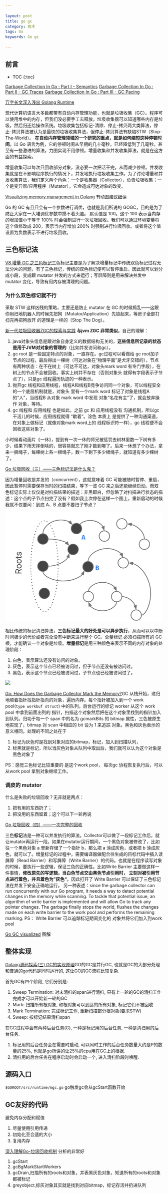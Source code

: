 ```yaml
---

layout: post
title: go gc
category: 技术
tags: Go
keywords: Go gc

---
```


## 前言

* TOC
{:toc}

[Garbage Collection In Go : Part I - Semantics](https://www.ardanlabs.com/blog/2018/12/garbage-collection-in-go-part1-semantics.html)
[Garbage Collection In Go : Part II - GC Traces](https://www.ardanlabs.com/blog/2019/05/garbage-collection-in-go-part2-gctraces.html)
[Garbage Collection In Go : Part III - GC Pacing](https://www.ardanlabs.com/blog/2019/07/garbage-collection-in-go-part3-gcpacing.html)

[万字长文深入浅出 Golang Runtime](https://zhuanlan.zhihu.com/p/95056679)

现代计算机语言大多数都带有自动内存管理功能，也就是垃圾收集（GC）。程序可以使用堆中的内存，但我们没必要手工去释放。垃圾收集器可以知道哪些内存是垃圾，然后归还给操作系统。垃圾收集包括标记-清除、停止-拷贝两大类算法，停止-拷贝算法被认为是最快的垃圾收集算法，但停止-拷贝算法有缺陷STW（Stop-The-World）。 **在自动内存管理领域的一个研究的重点，就是如何缩短这种停顿时间**。以 Go 语言为例，它的停顿时间从早期的几十毫秒，已经降低到了几毫秒。甚至有一些激进的算法，力图实现不用停顿。增量收集和并发收集算法，就是在这方面的有益探索。

增量收集可以每次只回收部分对象，没必要一次把活干完，从而减少停顿。并发收集就是在不影响程序执行的情况下，并发地执行垃圾收集工作。为了讨论增量和并发收集算法，我们定义两个角色：一个是收集器（Collector），负责垃圾收集；一个是变异器/应用程序（Mutator），它会造成可达对象的改变。

[Visualizing memory management in Golang](https://deepu.tech/memory-management-in-golang/#:~:text=collection%20comes%20in.-,Go%20Memory%20management,is%20well%20optimized%20and%20efficient.) 有动图建议细读

Go 的 GC 有且只会有一个参数进行调优，也就是我们所说的 GOGC，目的是为了防止大家在一大堆调优参数中摸不着头脑。 默认值是 100。这个 100 表示当内存的增加值小于等于 100% 时会强制进行一次垃圾回收。我们可以通过环境变量将这个值修改成 200，表示当内存增加 200% 时强制进行垃圾回收。或者将这个值设置为负数表示不进行垃圾回收。

## 三色标记法

[V8 增量 GC 之三色标记](https://malcolmyu.github.io/2019/07/07/Tri-Color-Marking/)三色标记主要是为了解决增量标记中传统双色标记过程无法分片的问题，有了三色标记，传统的双色标记便可以暂停重启，因此就可以划分成小段，变成跟 mutator 并发的方式来运行；写屏障则是用来解决并发中 mutator 变化，导致有用内存被清理的问题。

### 为什么双色标记就不行

采取 STW 这样凶残的策略，主要还是防止 mutator 在 GC 的时候捣乱——这跟你用扫地机器人的时候先把狗（Mutator/Application）先锁起来，等房子全部打扫完再把狗放开 的道理是一样的（Stop The Dog）。

[新一代垃圾回收器ZGC的探索与实践](https://mp.weixin.qq.com/s/ag5u2EPObx7bZr7hkcrOTg) **与jvm ZGC 非常类似**。自己的理解：
1. java对象头信息是跟对象自身定义的数据结构无关的，**这些信息所记录的状态是用于JVM对对象的管理的**（比如并发访问和gc）。
2. gc root 是一些固定特点的对象，一直存在。gc过程可以看做给 gc root加子节点的过程，最后得出一棵树（可达对象在“物理平面”是犬牙交错的），节点有两种状态：在不在树上（可达不可达，对象头mark word 有专门字段），在树上的节点不会被回收。事实上树并不存在（否则对象头 就得有字段表示子节点了），只是gc 线程遍历轨迹的一种表示。
3. 抛开gc 线程和应用线程，线程A和线程B竞争访问同一个对象，可以线程安全的一个底层机制就是，对象头 里有一个mark word 标记了对象是线程A的“人”，当线程B 从对象 mark word 中发现 对象“名花有主”了，就会放弃操作 对象，等待。
4. gc 线程和 应用线程 也是如此，之前 gc 和 应用线程没有 沟通机制，所以gc 干活儿的时候，应用线程就得 “歇着”。涂色 本质上 是提供了一种沟通渠道，在对象上做标记（就像对象mark word上的 线程标识符一样），gc 线程便不会回收这些对象了。

小时候看动画片《一休》，提到有一次一休的师兄被惩罚去树林里数一下树有多少，结果下雨天摔倒啥的，很容易就忘了刚才数到哪了。后来一休想了个办法，拿来一捆绳子，每棵树上系一根绳子，数一下剩下多少根绳子，就知道有多少棵树了。 

[Go 垃圾回收（三）——三色标记法是什么鬼？](https://zhuanlan.zhihu.com/p/105495961/)

因为增量回收是并发的（concurrent），这就意味着 GC 可能被随时暂停、重启，因此暂停时需要保存当时的扫描结果，等下一波 GC 来之后还能继续启动。而双色标记实际上仅仅是对扫描结果的描述：非黑即白，但忽略了对扫描进行状态的描述：这个点的子节点扫完了没有？假如我上次停在这样一个图上，重新启动的时候我就不仅要问：到底 A、B 点要不要扫子节点？

![](/public/upload/go/black_white.jpg)

相比传统的标记清扫算法，**三色标记最大的好处是可以异步执行**，从而可以以中断时间极少的代价或者完全没有中断来进行整个 GC。全量标记 必须扫描所有的 GC 根，才能确认一个对象是垃圾。**增量标记**是用三种颜色来表示不同的内存对象的处理阶段：
1. 白色，表示算法还没有访问的对象。
2. 灰色，表示这个节点已经被访问过，但子节点还没有被访问过。
3. 黑色，表示这个节点已经被访问过，子节点也已经被访问过了。

![](/public/upload/go/three_color_marking.gif)

[Go: How Does the Garbage Collector Mark the Memory?](https://medium.com/a-journey-with-go/go-how-does-the-garbage-collector-mark-the-memory-72cfc12c6976)GC 从栈开始，递归地顺着指针找指针指向的对象，遍历内存。每个指针被加入到一个 work pool(`type workbuf struct`) 中的队列。后台运行的标记 worker 从这个 work pool 中拿到前面出列的 指针，扫描这个对象然后把在这个对象里找到的指针加入到队列。归功于每一个 span 中的名为 gcmarkBits 的 bitmap 属性，三色被原生地实现了，bitmap 对 scan 中相应的 bit 设为 1 来追踪 对象。黑色和灰色表示的意义相同。处理的不同之处在于
1. 标记为灰色时是找到对象对应的bitmap，标记，加入到扫描队列，
2. 标黑就是标记，所以当灰色对象从队列中取出后，我们就可以认为这个对象是黑色对象了

PS：感觉三色标记比较重要的 是这个work pool， 每次gc 协程恢复执行后，可以从work pool 拿到对象继续工作。

### 调皮的 mutator

什么是失败的垃圾回收？无非就是两点：
1. 把有用的东西扔了；
2. 把没用的东西留着；这个可以下一轮再说

[Go 垃圾回收（四）——一次完整的回收](https://zhuanlan.zhihu.com/p/105571503)

三色**标记**法是一种可以并发执行的算法。Collector可以做了一段标记工作后，就让mutator再运行一段。如果在mutator运行期间，一个黑色对象被修改了，比如往一个黑色对象 a 里新存储了一个指针 b，那么把 a 涂成灰色，或者把 b 涂成灰色，就可以了。增量标记的过程中，需要编译器做配合往生成的目标代码中插入读屏障（Read Barrier）和写屏障（Write Barrier）的代码。也就是在程序读写对象的时候，要执行一些逻辑，保证三色的正确性。比如Write Barrier 主要做这样一件事情，**修改原先的写逻辑，当白色节点交由黑色节点引用时， 立刻对被引用节点进行着色，并且着色为”灰色“**。因此打开了 Write Barrier 可以保证了三色标记法在并发下安全正确地运行。 另一种表述：since the garbage collector can run concurrently with our Go program, it needs a way to detect potential changes in the memory while scanning. To tackle that potential issue, an algorithm of write barrier is implemented and will allow Go to track any pointer changes. The garbage finally stops the world, flushes the changes made on each write barrier to the work pool and performs the remaining marking. PS：  Write Barrier 可以追踪标记期间变化的 对象并将它们加入到work pool

[Go GC visualized](https://speakerdeck.com/deepu105/go-gc-visualized) 图解

## 整体实现




[Golang源码探索(三) GC的实现原理](https://www.cnblogs.com/zkweb/p/7880099.html)GO的GC是并行GC, 也就是GC的大部分处理和普通的go代码是同时运行的, 这让GO的GC流程比较复杂.

首先GC有四个阶段, 它们分别是:

1. Sweep Termination: 对未清扫的span进行清扫, 只有上一轮的GC的清扫工作完成才可以开始新一轮的GC
2. Mark: 扫描所有根对象, 和根对象可以到达的所有对象, 标记它们不被回收
3. Mark Termination: 完成标记工作, 重新扫描部分根对象(要求STW)
4. Sweep: 按标记结果清扫span

在GC过程中会有两种后台任务(G), 一种是标记用的后台任务, 一种是清扫用的后台任务.
1. 标记用的后台任务会在需要时启动, 可以同时工作的后台任务数量大约是P的数量的25%, 也就是go所讲的让25%的cpu用在GC上的根据.
2. 清扫用的后台任务在程序启动时会启动一个, 进入清扫阶段时唤醒.

## 源码入口

`$GOROOT/src/runtime/mgc.go` go触发gc会从gcStart函数开始

## GC友好的代码
避免内存分配和赋值
1. 尽量使用引用传递
2. 初始化至合适的大小
3. 复用内存

[深入理解Go-垃圾回收机制](https://segmentfault.com/a/1190000020086769) 分析的非常好
1. gcStart
2. gcBgMarkStartWorkers
3. gcDrain,扫描所有的roots和对象，并表黑灰色对象，知道所有的roots和对象都被标记
4. greyobject,标灰对象其实就是找到对应bitmap，标记存活并扔进队列
